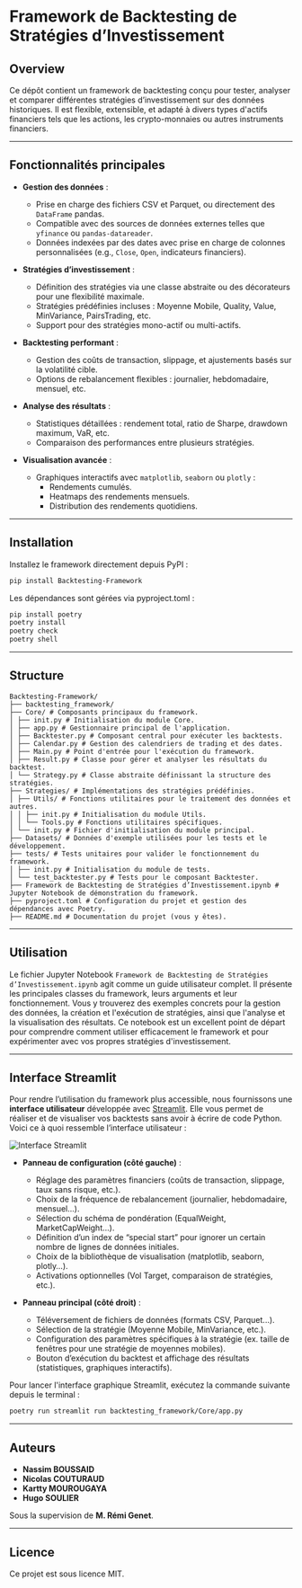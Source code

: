 # Framework de Backtesting de Stratégies d’Investissement

## Overview

Ce dépôt contient un framework de backtesting conçu pour tester, analyser et comparer différentes stratégies d’investissement sur des données historiques. Il est flexible, extensible, et adapté à divers types d'actifs financiers tels que les actions, les crypto-monnaies ou autres instruments financiers.

---

## Fonctionnalités principales

- **Gestion des données** :
  - Prise en charge des fichiers CSV et Parquet, ou directement des `DataFrame` pandas.
  - Compatible avec des sources de données externes telles que `yfinance` ou `pandas-datareader`.
  - Données indexées par des dates avec prise en charge de colonnes personnalisées (e.g., `Close`, `Open`, indicateurs financiers).

- **Stratégies d’investissement** :
  - Définition des stratégies via une classe abstraite ou des décorateurs pour une flexibilité maximale.
  - Stratégies prédéfinies incluses : Moyenne Mobile, Quality, Value, MinVariance, PairsTrading, etc.
  - Support pour des stratégies mono-actif ou multi-actifs.

- **Backtesting performant** :
  - Gestion des coûts de transaction, slippage, et ajustements basés sur la volatilité cible.
  - Options de rebalancement flexibles : journalier, hebdomadaire, mensuel, etc.

- **Analyse des résultats** :
  - Statistiques détaillées : rendement total, ratio de Sharpe, drawdown maximum, VaR, etc.
  - Comparaison des performances entre plusieurs stratégies.

- **Visualisation avancée** :
  - Graphiques interactifs avec `matplotlib`, `seaborn` ou `plotly` :
    - Rendements cumulés.
    - Heatmaps des rendements mensuels.
    - Distribution des rendements quotidiens.

---

## Installation

Installez le framework directement depuis PyPI :

```bash
pip install Backtesting-Framework
```
Les dépendances sont gérées via pyproject.toml :
```bash
pip install poetry
poetry install
poetry check
poetry shell
```

---

## Structure

```plaintext
Backtesting-Framework/ 
├── backtesting_framework/ 
├── Core/ # Composants principaux du framework. 
│ ├── init.py # Initialisation du module Core. 
│ ├── app.py # Gestionnaire principal de l'application. 
│ ├── Backtester.py # Composant central pour exécuter les backtests. 
│ ├── Calendar.py # Gestion des calendriers de trading et des dates. 
│ ├── Main.py # Point d'entrée pour l'exécution du framework. 
│ ├── Result.py # Classe pour gérer et analyser les résultats du backtest. 
│ └── Strategy.py # Classe abstraite définissant la structure des stratégies. 
├── Strategies/ # Implémentations des stratégies prédéfinies. 
│ ├── Utils/ # Fonctions utilitaires pour le traitement des données et autres. 
│ │ ├── init.py # Initialisation du module Utils. 
│ │ └── Tools.py # Fonctions utilitaires spécifiques. 
│ └── init.py # Fichier d'initialisation du module principal. 
├── Datasets/ # Données d'exemple utilisées pour les tests et le développement. 
├── tests/ # Tests unitaires pour valider le fonctionnement du framework. 
│ ├── init.py # Initialisation du module de tests. 
│ └── test_backtester.py # Tests pour le composant Backtester. 
├── Framework de Backtesting de Stratégies d’Investissement.ipynb # Jupyter Notebook de démonstration du framework. 
├── pyproject.toml # Configuration du projet et gestion des dépendances avec Poetry. 
├── README.md # Documentation du projet (vous y êtes).
```
---

## Utilisation

Le fichier Jupyter Notebook `Framework de Backtesting de Stratégies d’Investissement.ipynb` agit comme un guide utilisateur complet. Il présente les principales classes du framework, leurs arguments et leur fonctionnement. Vous y trouverez des exemples concrets pour la gestion des données, la création et l'exécution de stratégies, ainsi que l'analyse et la visualisation des résultats. Ce notebook est un excellent point de départ pour comprendre comment utiliser efficacement le framework et pour expérimenter avec vos propres stratégies d'investissement.


---

## Interface Streamlit

Pour rendre l’utilisation du framework plus accessible, nous fournissons une **interface utilisateur** développée avec [Streamlit](https://streamlit.io/). Elle vous permet de réaliser et de visualiser vos backtests sans avoir à écrire de code Python. Voici ce à quoi ressemble l’interface utilisateur :

![Interface Streamlit](images/streamlit_interface.png)

- **Panneau de configuration (côté gauche)** :
  - Réglage des paramètres financiers (coûts de transaction, slippage, taux sans risque, etc.).
  - Choix de la fréquence de rebalancement (journalier, hebdomadaire, mensuel...).
  - Sélection du schéma de pondération (EqualWeight, MarketCapWeight...).
  - Définition d’un index de “special start” pour ignorer un certain nombre de lignes de données initiales.
  - Choix de la bibliothèque de visualisation (matplotlib, seaborn, plotly…).
  - Activations optionnelles (Vol Target, comparaison de stratégies, etc.).

- **Panneau principal (côté droit)** :
  - Téléversement de fichiers de données (formats CSV, Parquet...).
  - Sélection de la stratégie (Moyenne Mobile, MinVariance, etc.).
  - Configuration des paramètres spécifiques à la stratégie (ex. taille de fenêtres pour une stratégie de moyennes mobiles).
  - Bouton d’exécution du backtest et affichage des résultats (statistiques, graphiques interactifs).

Pour lancer l'interface graphique Streamlit, exécutez la commande suivante depuis le terminal :

```bash
poetry run streamlit run backtesting_framework/Core/app.py
```

---
## Auteurs

- **Nassim BOUSSAID**
- **Nicolas COUTURAUD**
- **Kartty MOUROUGAYA**
- **Hugo SOULIER**

Sous la supervision de **M. Rémi Genet**.

---

## Licence

Ce projet est sous licence MIT.